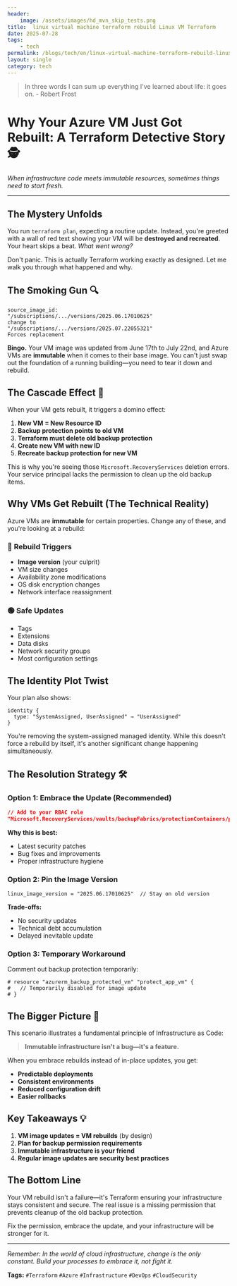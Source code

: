 ```yaml
---
header:
    image: /assets/images/hd_mvn_skip_tests.png
title:  linux virtual machine terraform rebuild Linux VM Terraform
date: 2025-07-28
tags:
    - tech
permalink: /blogs/tech/en/linux-virtual-machine-terraform-rebuild-linux-vm-terraform
layout: single
category: tech
---
```

> In three words I can sum up everything I've learned about life: it goes on. - Robert Frost

# Why Your Azure VM Just Got Rebuilt: A Terraform Detective Story 🕵️

*When infrastructure code meets immutable resources, sometimes things need to start fresh.*

---

## The Mystery Unfolds

You run `terraform plan`, expecting a routine update. Instead, you're greeted with a wall of red text showing your VM will be **destroyed and recreated**. Your heart skips a beat. *What went wrong?*

Don't panic. This is actually Terraform working exactly as designed. Let me walk you through what happened and why.

## The Smoking Gun 🔍

```hcl
source_image_id:
"/subscriptions/.../versions/2025.06.17010625"
change to
"/subscriptions/.../versions/2025.07.22055321"
Forces replacement
```

**Bingo.** Your VM image was updated from June 17th to July 22nd, and Azure VMs are **immutable** when it comes to their base image. You can't just swap out the foundation of a running building—you need to tear it down and rebuild.

## The Cascade Effect 🌊

When your VM gets rebuilt, it triggers a domino effect:

1. **New VM = New Resource ID**
2. **Backup protection points to old VM**
3. **Terraform must delete old backup protection**
4. **Create new VM with new ID**
5. **Recreate backup protection for new VM**

This is why you're seeing those `Microsoft.RecoveryServices` deletion errors. Your service principal lacks the permission to clean up the old backup items.

## Why VMs Get Rebuilt (The Technical Reality)

Azure VMs are **immutable** for certain properties. Change any of these, and you're looking at a rebuild:

### 🔴 **Rebuild Triggers**
- **Image version** (your culprit)
- VM size changes
- Availability zone modifications
- OS disk encryption changes
- Network interface reassignment

### 🟢 **Safe Updates**
- Tags
- Extensions
- Data disks
- Network security groups
- Most configuration settings

## The Identity Plot Twist

Your plan also shows:
```hcl
identity {
  type: "SystemAssigned, UserAssigned" → "UserAssigned"
}
```

You're removing the system-assigned managed identity. While this doesn't force a rebuild by itself, it's another significant change happening simultaneously.

## The Resolution Strategy 🛠️

### Option 1: Embrace the Update (Recommended)
```json
// Add to your RBAC role
"Microsoft.RecoveryServices/vaults/backupFabrics/protectionContainers/protectedItems/delete"
```

**Why this is best:**
- Latest security patches
- Bug fixes and improvements
- Proper infrastructure hygiene

### Option 2: Pin the Image Version
```hcl
linux_image_version = "2025.06.17010625"  // Stay on old version
```

**Trade-offs:**
- No security updates
- Technical debt accumulation
- Delayed inevitable update

### Option 3: Temporary Workaround
Comment out backup protection temporarily:
```hcl
# resource "azurerm_backup_protected_vm" "protect_app_vm" {
#   // Temporarily disabled for image update
# }
```

## The Bigger Picture 🎯

This scenario illustrates a fundamental principle of Infrastructure as Code:

> **Immutable infrastructure isn't a bug—it's a feature.**

When you embrace rebuilds instead of in-place updates, you get:
- **Predictable deployments**
- **Consistent environments**
- **Reduced configuration drift**
- **Easier rollbacks**

## Key Takeaways 💡

1. **VM image updates = VM rebuilds** (by design)
2. **Plan for backup permission requirements**
3. **Immutable infrastructure is your friend**
4. **Regular image updates are security best practices**

## The Bottom Line

Your VM rebuild isn't a failure—it's Terraform ensuring your infrastructure stays consistent and secure. The real issue is a missing permission that prevents cleanup of the old backup protection.

Fix the permission, embrace the update, and your infrastructure will be stronger for it.

---

*Remember: In the world of cloud infrastructure, change is the only constant. Build your processes to embrace it, not fight it.*

**Tags:** `#Terraform` `#Azure` `#Infrastructure` `#DevOps` `#CloudSecurity`